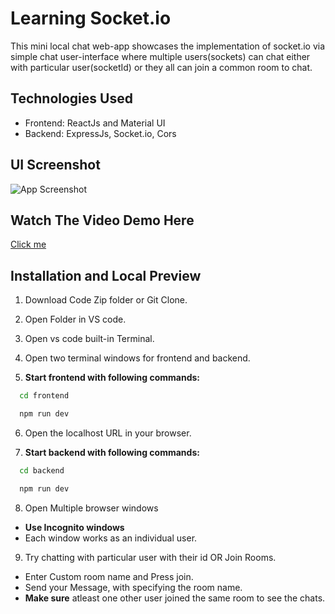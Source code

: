 # Learning Socket.io

This mini local chat web-app showcases the implementation of socket.io via simple chat user-interface where multiple users(sockets) can chat either with particular user(socketId) or they all can join a common room to chat.

## Technologies Used

- Frontend: ReactJs and Material UI
- Backend: ExpressJs, Socket.io, Cors

## UI Screenshot

![App Screenshot](https://drive.google.com/uc?export=view&id=1kyAAaRqcAttXlpWb1pYJsjQI2qCwotVX)

## Watch The Video Demo Here

[Click me](asd)

## Installation and Local Preview

1. Download Code Zip folder or Git Clone.
2. Open Folder in VS code.
3. Open vs code built-in Terminal.
4. Open two terminal windows for frontend and backend.

5. **Start frontend with following commands:**

```bash
  cd frontend
```

```bash
  npm run dev
```

6. Open the localhost URL in your browser.

7. **Start backend with following commands:**

```bash
  cd backend
```

```bash
  npm run dev
```

8. Open Multiple browser windows

- **Use Incognito windows**
- Each window works as an individual user.

9. Try chatting with particular user with their id OR Join Rooms.

- Enter Custom room name and Press join.
- Send your Message, with specifying the room name.
- **Make sure** atleast one other user joined the same room to see the chats.
